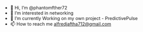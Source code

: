 - 👋 Hi, I’m @phantomfther72
- 👀 I’m interested in networking
- 🌱 I’m currently Working on my own project - PredictivePulse 
- 📫 How to reach me alfredjaftha712@gmail.com